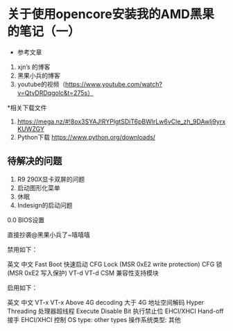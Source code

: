 # 关于使用opencore安装我的AMD黑果的笔记（一）

* 参考文章
1. xjn’s 的博客
2. 黑果小兵的博客
3. youtube的视频（https://www.youtube.com/watch?v=QtvDRDqgolc&t=275s）
   



*相关下载文件
1. https://mega.nz/#!8ox3SYAJ!RYPlgtSDiT6pBWlrLw6vCle_zh_9DAwIj9yrxKUWZGY
2. Python下载 https://www.python.org/downloads/

## 待解决的问题
1. R9 290X显卡双屏的问题
2. 启动图形化菜单
3. 休眠
4. Indesign的启动问题

0.0 BIOS设置

直接抄袭@黑果小兵了~嘻嘻嘻

禁用如下：

英文	中文
Fast Boot	快速启动
CFG Lock (MSR 0xE2 write protection)	CFG 锁 (MSR 0xE2 写入保护)
VT-d	VT-d
CSM	兼容性支持模块
 

启用如下：

英文	中文
VT-x	VT-x
Above 4G decoding	大于 4G 地址空间解码
Hyper Threading	处理器超线程
Execute Disable Bit	执行禁止位
EHCI/XHCI Hand-off	接手 EHCI/XHCI 控制
OS type: other types	操作系统类型: 其他